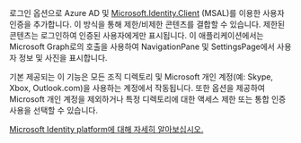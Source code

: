 ﻿로그인 옵션으로 Azure AD 및 [Microsoft.Identity.Client](https://www.nuget.org/packages/Microsoft.Identity.Client) (MSAL)를 이용한 사용자 인증을 추가합니다.
이 방식을 통해 제한/비제한 콘텐츠를 결합할 수 있습니다. 제한된 콘텐츠는 로그인하여 인증된 사용자에게만 표시됩니다.
이 애플리케이션에서는 Microsoft Graph로의 호출을 사용하여 NavigationPane 및 SettingsPage에서 사용자 정보 및 사진을 표시합니다.

기본 제공되는 이 기능은 모든 조직 디렉토리 및 Microsoft 개인 계정(예: Skype, Xbox, Outlook.com)을 사용하는 계정에서 작동됩니다. 또한 옵션을 제공하여 Microsoft 개인 계정을 제외하거나 특정 디렉토리에 대한 액세스 제한 또는 통합 인증 사용을 선택할 수 있습니다.

[Microsoft Identity platform에 대해 자세히 알아보십시오.](https://docs.microsoft.com/azure/active-directory/develop/v2-overview)
